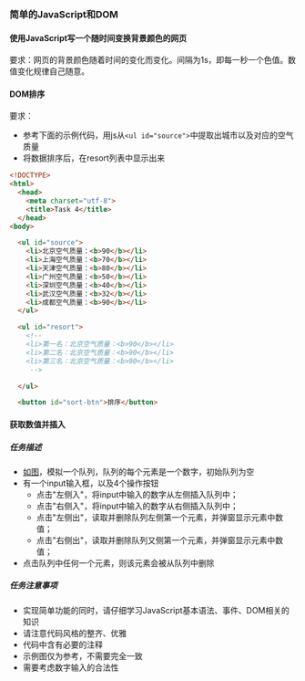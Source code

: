 ### 简单的JavaScript和DOM

#### 使用JavaScript写一个随时间变换背景颜色的网页

要求：网页的背景颜色随着时间的变化而变化。间隔为1s，即每一秒一个色值。数值变化规律自己随意。

#### DOM排序

要求：

- 参考下面的示例代码，用js从`<ul id="source">`中提取出城市以及对应的空气质量
- 将数据排序后，在resort列表中显示出来

```html
<!DOCTYPE>
<html>
  <head>
    <meta charset="utf-8">
    <title>Task 4</title>
  </head>
<body>

  <ul id="source">
    <li>北京空气质量：<b>90</b></li>
    <li>上海空气质量：<b>70</b></li>
    <li>天津空气质量：<b>80</b></li>
    <li>广州空气质量：<b>50</b></li>
    <li>深圳空气质量：<b>40</b></li>
    <li>武汉空气质量：<b>32</b></li>
    <li>成都空气质量：<b>90</b></li>
  </ul>

  <ul id="resort">
    <!-- 
    <li>第一名：北京空气质量：<b>90</b></li>
    <li>第二名：北京空气质量：<b>90</b></li>
    <li>第三名：北京空气质量：<b>90</b></li>
     -->

  </ul>

  <button id="sort-btn">排序</button>
```
#### 获取数值并插入

##### 任务描述

- [如图](http://7xrp04.com1.z0.glb.clouddn.com/task_2_18_1.jpg)，模拟一个队列，队列的每个元素是一个数字，初始队列为空
- 有一个input输入框，以及4个操作按钮
  - 点击"左侧入"，将input中输入的数字从左侧插入队列中；
  - 点击"右侧入"，将input中输入的数字从右侧插入队列中；
  - 点击"左侧出"，读取并删除队列左侧第一个元素，并弹窗显示元素中数值；
  - 点击"右侧出"，读取并删除队列又侧第一个元素，并弹窗显示元素中数值；
- 点击队列中任何一个元素，则该元素会被从队列中删除

##### 任务注意事项

- 实现简单功能的同时，请仔细学习JavaScript基本语法、事件、DOM相关的知识
- 请注意代码风格的整齐、优雅
- 代码中含有必要的注释
- 示例图仅为参考，不需要完全一致
- 需要考虑数字输入的合法性